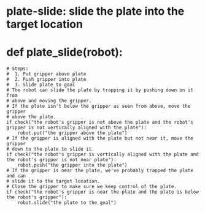 # plate-slide: slide the plate into the target location
# def plate_slide(robot):
    # Steps:
    #  1. Put gripper above plate
    #  2. Push gripper into plate
    #  3. Slide plate to goal
    # The robot can slide the plate by trapping it by pushing down on it from
    # above and moving the gripper.
    # If the plate isn't below the gripper as seen from above, move the gripper
    # above the plate.
    if check("the robot's gripper is not above the plate and the robot's gripper is not vertically aligned with the plate"):
        robot.put("the gripper above the plate")
    # If the gripper is aligned with the plate but not near it, move the gripper
    # down to the plate to slide it.
    if check("the robot's gripper is vertically aligned with the plate and the robot's gripper is not near plate"):
        robot.push("the gripper into the plate")
    # If the gripper is near the plate, we've probably trapped the plate and can
    # slide it to the target location.
    # Close the gripper to make sure we keep control of the plate.
    if check("the robot's gripper is near the plate and the plate is below the robot's gripper"):
        robot.slide("the plate to the goal")